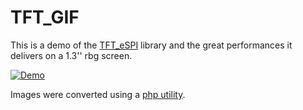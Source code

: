 # TFT_GIF

This is a demo of the [TFT_eSPI](https://github.com/Bodmer/TFT_eSPI) library and the great performances it delivers on a 1.3'' rbg screen.

  [![Demo](https://img.youtube.com/vi/_Y-3KHMkWEo/0.jpg)](https://www.youtube.com/watch?v=_Y-3KHMkWEo)

Images were converted using a [php utility](https://github.com/squix78/esp8266-weather-station/issues/61).
